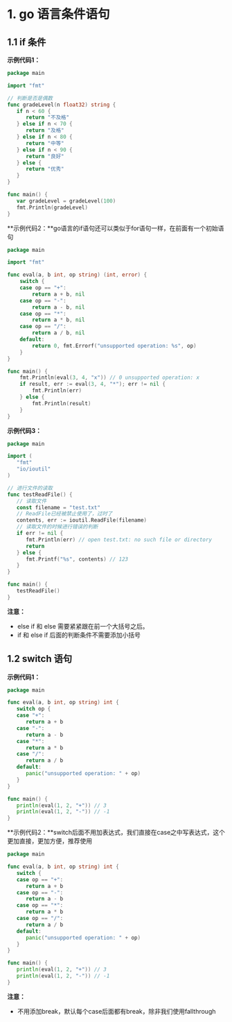 # 1. go 语言条件语句

## 1.1 if 条件

**示例代码1：**

```go
package main

import "fmt"

// 判断是否是偶数
func gradeLevel(n float32) string {
   if n < 60 {
      return "不及格"
   } else if n < 70 {
      return "及格"
   } else if n < 80 {
      return "中等"
   } else if n < 90 {
      return "良好"
   } else {
      return "优秀"
   }
}

func main() {
   var gradeLevel = gradeLevel(100)
   fmt.Println(gradeLevel)
}
```

**示例代码2：**go语言的if语句还可以类似于for语句一样，在前面有一个初始语句

```go
package main

import "fmt"

func eval(a, b int, op string) (int, error) {
	switch {
	case op == "+":
		return a + b, nil
	case op == "-":
		return a - b, nil
	case op == "*":
		return a * b, nil
	case op == "/":
		return a / b, nil
	default:
		return 0, fmt.Errorf("unsupported operation: %s", op)
	}
}

func main() {
	fmt.Println(eval(3, 4, "x")) // 0 unsupported operation: x
	if result, err := eval(3, 4, "*"); err != nil {
		fmt.Println(err)
	} else {
		fmt.Println(result)
	}
}
```



**示例代码3：**

```go
package main

import (
   "fmt"
   "io/ioutil"
)

// 进行文件的读取
func testReadFile() {
   // 读取文件
   const filename = "test.txt"
   // ReadFile已经被禁止使用了，过时了
   contents, err := ioutil.ReadFile(filename)
   // 读取文件的时候进行错误的判断
   if err != nil {
      fmt.Println(err) // open test.txt: no such file or directory
      return
   } else {
      fmt.Printf("%s", contents) // 123
   }
}

func main() {
   testReadFile()
}
```

**注意：**

- else if 和 else 需要紧紧跟在前一个大括号之后。
- if 和 else if 后面的判断条件不需要添加小括号

## 1.2 switch 语句

**示例代码1：**

```go
package main

func eval(a, b int, op string) int {
   switch op {
   case "+":
      return a + b
   case "-":
      return a - b
   case "*":
      return a * b
   case "/":
      return a / b
   default:
      panic("unsupported operation: " + op)
   }
}

func main() {
   println(eval(1, 2, "+")) // 3
   println(eval(1, 2, "-")) // -1
}
```

**示例代码2：**switch后面不用加表达式，我们直接在case之中写表达式，这个更加直接，更加方便，推荐使用

```go
package main

func eval(a, b int, op string) int {
   switch {
   case op == "+":
      return a + b
   case op == "-":
      return a - b
   case op == "*":
      return a * b
   case op == "/":
      return a / b
   default:
      panic("unsupported operation: " + op)
   }
}

func main() {
   println(eval(1, 2, "+")) // 3
   println(eval(1, 2, "-")) // -1
}
```

**注意：**

- 不用添加break，默认每个case后面都有break，除非我们使用fallthrough

  